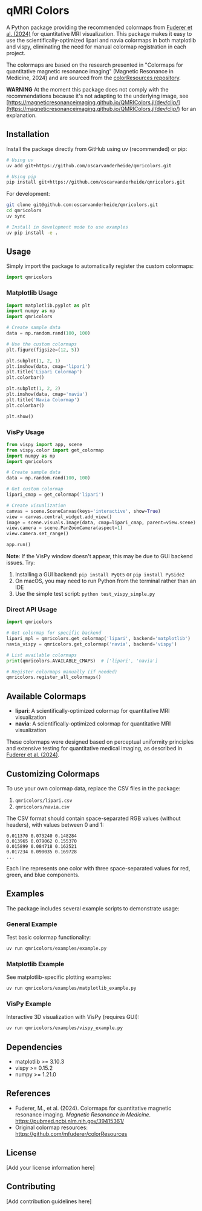 # qMRI Colors

A Python package providing the recommended colormaps from [Fuderer et al. (2024)](https://pubmed.ncbi.nlm.nih.gov/39415361/) for quantitative MRI visualization. This package makes it easy to use the scientifically-optimized lipari and navia colormaps in both matplotlib and vispy, eliminating the need for manual colormap registration in each project.

The colormaps are based on the research presented in "Colormaps for quantitative magnetic resonance imaging" (Magnetic Resonance in Medicine, 2024) and are sourced from the [colorResources repository](https://github.com/mfuderer/colorResources).

**WARNING** At the moment this package does not comply with the recommendations because it's not adapting to the underlying image, see [https://magneticresonanceimaging.github.io/QMRIColors.jl/dev/clip/](https://magneticresonanceimaging.github.io/QMRIColors.jl/dev/clip/) for an explanation.


## Installation

Install the package directly from GitHub using uv (recommended) or pip:

```bash
# Using uv
uv add git+https://github.com/oscarvanderheide/qmricolors.git

# Using pip
pip install git+https://github.com/oscarvanderheide/qmricolors.git
```

For development:
```bash
git clone git@github.com:oscarvanderheide/qmricolors.git
cd qmricolors
uv sync

# Install in development mode to use examples
uv pip install -e .
```

## Usage

Simply import the package to automatically register the custom colormaps:

```python
import qmricolors
```

### Matplotlib Usage

```python
import matplotlib.pyplot as plt
import numpy as np
import qmricolors

# Create sample data
data = np.random.rand(100, 100)

# Use the custom colormaps
plt.figure(figsize=(12, 5))

plt.subplot(1, 2, 1)
plt.imshow(data, cmap='lipari')
plt.title('Lipari Colormap')
plt.colorbar()

plt.subplot(1, 2, 2)
plt.imshow(data, cmap='navia')
plt.title('Navia Colormap')
plt.colorbar()

plt.show()
```

### VisPy Usage

```python
from vispy import app, scene
from vispy.color import get_colormap
import numpy as np
import qmricolors

# Create sample data
data = np.random.rand(100, 100)

# Get custom colormap
lipari_cmap = get_colormap('lipari')

# Create visualization
canvas = scene.SceneCanvas(keys='interactive', show=True)
view = canvas.central_widget.add_view()
image = scene.visuals.Image(data, cmap=lipari_cmap, parent=view.scene)
view.camera = scene.PanZoomCamera(aspect=1)
view.camera.set_range()

app.run()
```

**Note**: If the VisPy window doesn't appear, this may be due to GUI backend issues. Try:
1. Installing a GUI backend: `pip install PyQt5` or `pip install PySide2`
2. On macOS, you may need to run Python from the terminal rather than an IDE
3. Use the simple test script: `python test_vispy_simple.py`

### Direct API Usage

```python
import qmricolors

# Get colormap for specific backend
lipari_mpl = qmricolors.get_colormap('lipari', backend='matplotlib')
navia_vispy = qmricolors.get_colormap('navia', backend='vispy')

# List available colormaps
print(qmricolors.AVAILABLE_CMAPS)  # ['lipari', 'navia']

# Register colormaps manually (if needed)
qmricolors.register_all_colormaps()
```

## Available Colormaps

- **lipari**: A scientifically-optimized colormap for quantitative MRI visualization
- **navia**: A scientifically-optimized colormap for quantitative MRI visualization

These colormaps were designed based on perceptual uniformity principles and extensive testing for quantitative medical imaging, as described in [Fuderer et al. (2024)](https://pubmed.ncbi.nlm.nih.gov/39415361/).

## Customizing Colormaps

To use your own colormap data, replace the CSV files in the package:

1. `qmricolors/lipari.csv`
2. `qmricolors/navia.csv`

The CSV format should contain space-separated RGB values (without headers), with values between 0 and 1:

```
0.011370 0.073240 0.148284
0.013965 0.079062 0.155370
0.015899 0.084718 0.162521
0.017234 0.090035 0.169728
...
```

Each line represents one color with three space-separated values for red, green, and blue components.

## Examples

The package includes several example scripts to demonstrate usage:

### General Example
Test basic colormap functionality:
```bash
uv run qmricolors/examples/example.py
```

### Matplotlib Example
See matplotlib-specific plotting examples:
```bash
uv run qmricolors/examples/matplotlib_example.py
```

### VisPy Example
Interactive 3D visualization with VisPy (requires GUI):
```bash
uv run qmricolors/examples/vispy_example.py
```

## Dependencies

- matplotlib >= 3.10.3
- vispy >= 0.15.2
- numpy >= 1.21.0

## References

- Fuderer, M., et al. (2024). Colormaps for quantitative magnetic resonance imaging. *Magnetic Resonance in Medicine*. https://pubmed.ncbi.nlm.nih.gov/39415361/
- Original colormap resources: https://github.com/mfuderer/colorResources

## License

[Add your license information here]

## Contributing

[Add contribution guidelines here]
